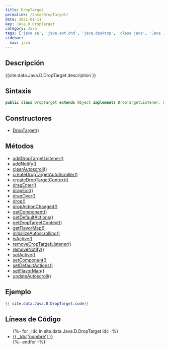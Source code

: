 ```yaml
---
title: DropTarget
permalink: /Java/DropTarget/
date: 2021-01-11
key: Java.D.DropTarget
category: Java
tags: ['java se', 'java.awt.dnd', 'java.desktop', 'clase java', 'Java 1.2']
sidebar: 
  nav: java
---
```


## Descripción
{{site.data.Java.D.DropTarget.description }}

## Sintaxis
~~~java
public class DropTarget extends Object implements DropTargetListener, Serializable
~~~

## Constructores
* [DropTarget()](/Java/DropTarget/DropTarget/)

## Métodos
* [addDropTargetListener()](/Java/DropTarget/addDropTargetListener)
* [addNotify()](/Java/DropTarget/addNotify)
* [clearAutoscroll()](/Java/DropTarget/clearAutoscroll)
* [createDropTargetAutoScroller()](/Java/DropTarget/createDropTargetAutoScroller)
* [createDropTargetContext()](/Java/DropTarget/createDropTargetContext)
* [dragEnter()](/Java/DropTarget/dragEnter)
* [dragExit()](/Java/DropTarget/dragExit)
* [dragOver()](/Java/DropTarget/dragOver)
* [drop()](/Java/DropTarget/drop)
* [dropActionChanged()](/Java/DropTarget/dropActionChanged)
* [getComponent()](/Java/DropTarget/getComponent)
* [getDefaultActions()](/Java/DropTarget/getDefaultActions)
* [getDropTargetContext()](/Java/DropTarget/getDropTargetContext)
* [getFlavorMap()](/Java/DropTarget/getFlavorMap)
* [initializeAutoscrolling()](/Java/DropTarget/initializeAutoscrolling)
* [isActive()](/Java/DropTarget/isActive)
* [removeDropTargetListener()](/Java/DropTarget/removeDropTargetListener)
* [removeNotify()](/Java/DropTarget/removeNotify)
* [setActive()](/Java/DropTarget/setActive)
* [setComponent()](/Java/DropTarget/setComponent)
* [setDefaultActions()](/Java/DropTarget/setDefaultActions)
* [setFlavorMap()](/Java/DropTarget/setFlavorMap)
* [updateAutoscroll()](/Java/DropTarget/updateAutoscroll)

## Ejemplo
~~~java
{{ site.data.Java.D.DropTarget.code}}
~~~

## Líneas de Código
<ul>
{%- for _ldc in site.data.Java.D.DropTarget.ldc -%}
   <li>
       <a href="{{_ldc['url'] }}">{{ _ldc['nombre'] }}</a>
   </li>
{%- endfor -%}
</ul>
